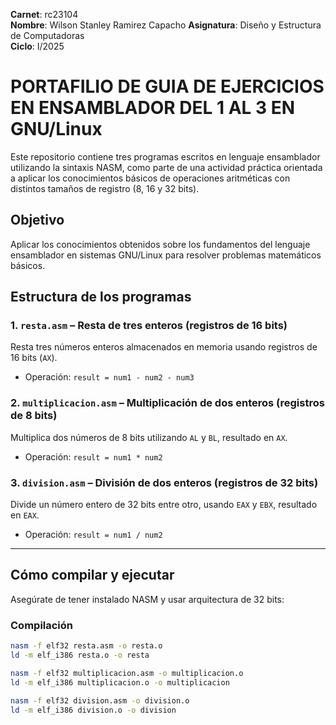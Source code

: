 **Carnet**: rc23104  
**Nombre**: Wilson Stanley Ramirez Capacho 
**Asignatura**: Diseño y Estructura de Computadoras  
**Ciclo**: I/2025  

# PORTAFILIO DE GUIA DE EJERCICIOS EN ENSAMBLADOR DEL 1 AL 3 EN GNU/Linux

Este repositorio contiene tres programas escritos en lenguaje ensamblador utilizando la sintaxis NASM, como parte de una actividad práctica orientada a aplicar los conocimientos básicos de operaciones aritméticas con distintos tamaños de registro (8, 16 y 32 bits).

## Objetivo

Aplicar los conocimientos obtenidos sobre los fundamentos del lenguaje ensamblador en sistemas GNU/Linux para resolver problemas matemáticos básicos.

## Estructura de los programas

### 1. `resta.asm` – Resta de tres enteros (registros de 16 bits)
Resta tres números enteros almacenados en memoria usando registros de 16 bits (`AX`).

- Operación: `result = num1 - num2 - num3`

### 2. `multiplicacion.asm` – Multiplicación de dos enteros (registros de 8 bits)
Multiplica dos números de 8 bits utilizando `AL` y `BL`, resultado en `AX`.

- Operación: `result = num1 * num2`

### 3. `division.asm` – División de dos enteros (registros de 32 bits)
Divide un número entero de 32 bits entre otro, usando `EAX` y `EBX`, resultado en `EAX`.

- Operación: `result = num1 / num2`

---

## Cómo compilar y ejecutar

Asegúrate de tener instalado NASM y usar arquitectura de 32 bits:

###  Compilación

```bash
nasm -f elf32 resta.asm -o resta.o
ld -m elf_i386 resta.o -o resta

nasm -f elf32 multiplicacion.asm -o multiplicacion.o
ld -m elf_i386 multiplicacion.o -o multiplicacion

nasm -f elf32 division.asm -o division.o
ld -m elf_i386 division.o -o division
